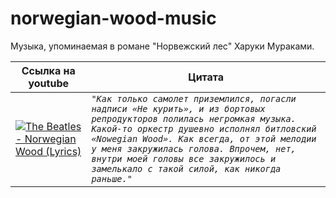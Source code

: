 # norwegian-wood-music

Музыка, упоминаемая в романе "Норвежский лес" Харуки Мураками.

| Ссылка на youtube | Цитата |
|-|-|
| [![The Beatles - Norwegian Wood (Lyrics)](https://img.youtube.com/vi/Xu9S05QKk5k/0.jpg)](https://www.youtube.com/watch?v=Xu9S05QKk5k) | *`"Как только самолет приземлился, погасли надписи «Не курить», и из бортовых репродукторов полилась негромкая музыка. Какой-то оркестр душевно исполнял битловский «Nowegian Wood». Как всегда, от этой мелодии у меня закружилась голова. Впрочем, нет, внутри моей головы все закружилось и замелькало с такой силой, как никогда раньше."`* |